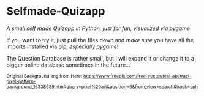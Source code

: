 # Selfmade-Quizapp

*A small self made Quizapp in Python, just for fun, visualized via pygame*

If you want to try it, just pull the files down and *make sure* you have all the imports installed via pip, _especially pygame_!

The Question Database is rather small, but I will expand it or change it to a bigger online database sometimes in the future...

<sub>Original Background Img from Here: https://www.freepik.com/free-vector/teal-abstract-pixel-pattern-background_16338689.htm#query=pixel%20art&position=6&from_view=search&track=sph</sub>
